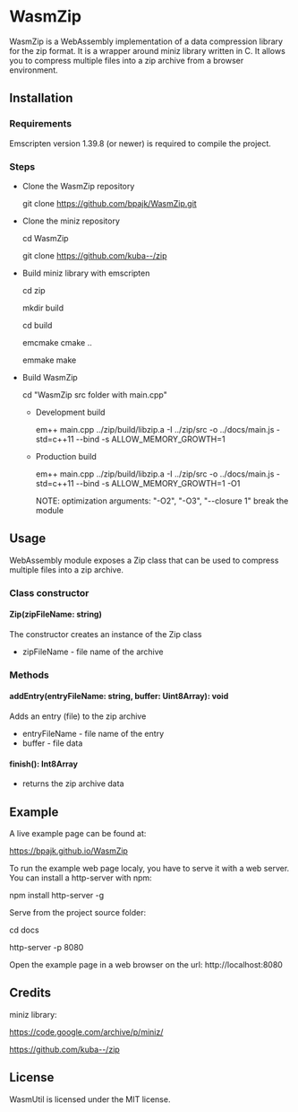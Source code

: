# WasmZip
WasmZip is a WebAssembly implementation of a data compression library for the zip format. It is a wrapper around miniz library written in C. It allows you to compress multiple files into a zip archive from a browser environment.
 
## Installation

### Requirements
Emscripten version 1.39.8 (or newer) is required to compile the project. 

### Steps

* Clone the WasmZip repository

  git clone https://github.com/bpajk/WasmZip.git

* Clone the miniz repository

  cd WasmZip

  git clone https://github.com/kuba--/zip

* Build miniz library with emscripten

  cd zip

  mkdir build

  cd build

  emcmake cmake ..

  emmake make

* Build WasmZip

  cd "WasmZip src folder with main.cpp"

  * Development build

    em++ main.cpp ../zip/build/libzip.a -I ../zip/src -o ../docs/main.js -std=c++11 --bind -s ALLOW_MEMORY_GROWTH=1

  * Production build

    em++ main.cpp ../zip/build/libzip.a -I ../zip/src -o ../docs/main.js -std=c++11 --bind -s ALLOW_MEMORY_GROWTH=1 -O1
    
    NOTE: optimization arguments: "-O2", "-O3", "--closure 1" break the module

## Usage
WebAssembly module exposes a Zip class that can be used to compress multiple files into a zip archive.

### Class constructor

#### Zip(zipFileName: string)
The constructor creates an instance of the Zip class
 * zipFileName - file name of the archive

### Methods

#### addEntry(entryFileName: string, buffer: Uint8Array): void
Adds an entry (file) to the zip archive
 * entryFileName - file name of the entry
 * buffer - file data

#### finish(): Int8Array
 * returns the zip archive data


## Example
A live example page can be found at:

https://bpajk.github.io/WasmZip

To run the example web page localy, you have to serve it with a web server. You can install a http-server with npm:

npm install http-server -g

Serve from the project source folder:

cd docs

http-server -p 8080

Open the example page in a web browser on the url: http://localhost:8080

## Credits
miniz library:

https://code.google.com/archive/p/miniz/

https://github.com/kuba--/zip

## License
WasmUtil is licensed under the MIT license.
